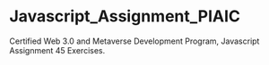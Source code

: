 # Javascript_Assignment_PIAIC
Certified Web 3.0 and Metaverse Development Program, Javascript Assignment 45 Exercises.
